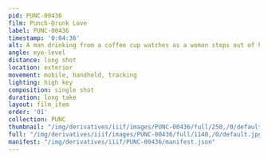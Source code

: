 ```yaml
---
pid: PUNC-00436
film: Punch-Drunk Love
label: PUNC-00436
timestamp: '0:04:36'
alt: A man drinking from a coffee cup watches as a woman steps out of her car.
angle: eye-level
distance: long shot
location: exterior
movement: mobile, handheld, tracking
lighting: high key
composition: single shot
duration: long take
layout: film_item
order: '01'
collection: PUNC
thumbnail: "/img/derivatives/iiif/images/PUNC-00436/full/250,/0/default.jpg"
full: "/img/derivatives/iiif/images/PUNC-00436/full/1140,/0/default.jpg"
manifest: "/img/derivatives/iiif/PUNC-00436/manifest.json"
---
```

